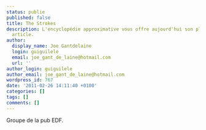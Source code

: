 ```yaml
---
status: publie
published: false
title: The Strokes
description: L'encyclopédie approximative vous offre aujourd'hui son plus mauvais
  article.
author:
  display_name: Joe Gantdelaine
  login: guiguilele
  email: joe_gant_de_laine@hotmail.com
  url: ''
author_login: guiguilele
author_email: joe_gant_de_laine@hotmail.com
wordpress_id: 767
date: '2011-02-26 14:11:40 +0100'
categories: []
tags: []
comments: []
---
```

Groupe de la pub EDF.
